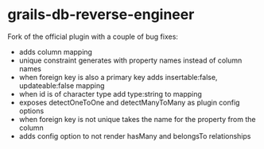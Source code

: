 # grails-db-reverse-engineer

Fork of the official plugin with a couple of bug fixes:
* adds column mapping
* unique constraint generates with property names instead of column names
* when foreign key is also a primary key adds insertable:false, updateable:false mapping
* when id is of character type add type:string to mapping
* exposes detectOneToOne and detectManyToMany as plugin config options
* when foreign key is not unique takes the name for the property from the column
* adds config option to not render hasMany and belongsTo relationships
